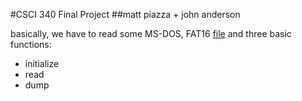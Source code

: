 #CSCI 340 Final Project
##matt piazza + john anderson

basically, we have to read some MS-DOS, FAT16 [file](floppy.img) and three basic functions: 
+ initialize
+ read
+ dump
